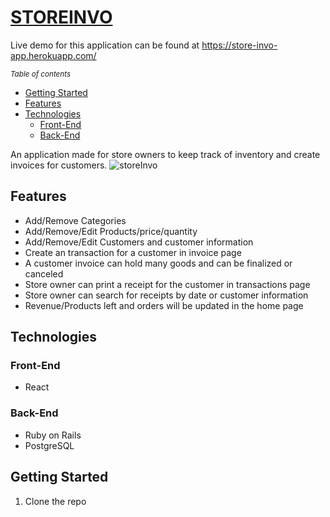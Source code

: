 # [STOREINVO](https://store-invo-app.herokuapp.com/)  


Live demo for this application can be found at https://store-invo-app.herokuapp.com/

<small><i><a>Table of contents</a></i></small>
- [Getting Started](#getting-started)
- [Features](#features)
- [Technologies](#technologies)
  * [Front-End](#front-end)
  * [Back-End](#back-end)




An application made for store owners to keep track of inventory and create invoices for customers. 
![storeInvo](https://user-images.githubusercontent.com/35578002/146245498-1f5d2c7c-1598-4340-9789-325132d224b7.jpg)



## Features

- Add/Remove Categories
- Add/Remove/Edit Products/price/quantity
- Add/Remove/Edit Customers and customer information
- Create an transaction for a customer in invoice page
- A customer invoice can hold many goods and can be finalized or canceled
- Store owner can print a receipt for the customer in transactions page
- Store owner can search for receipts by date or customer information
- Revenue/Products left and orders will be updated in the home page


## Technologies

### Front-End

- React

### Back-End

- Ruby on Rails
- PostgreSQL

## Getting Started
 
1. Clone the repo

  
